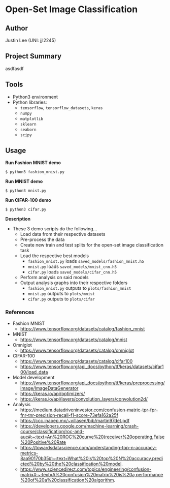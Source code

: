 # Open-Set Image Classification

## Author

Justin Lee (UNI: jjl2245)

## Project Summary

asdfasdf

## Tools

- Python3 environment
- Python libraries: 
    - ```tensorflow```, ```tensorflow_datasets```, ```keras```
    - ```numpy```
    - ```matplotlib```
    - ```sklearn```
    - ```seaborn```
    - ```scipy```

## Usage
**Run Fashion MNIST demo**

```
$ python3 fashion_mnist.py
```

**Run MNIST demo**

```
$ python3 mnist.py
```

**Run CIFAR-100 demo**

```
$ python3 cifar.py
```

**Description**

- These 3 demo scripts do the following...
    - Load data from their respective datasets
    - Pre-process the data
    - Create new train and test splits for the open-set image classification task
    - Load the respective best models
        - ```fashion_mnist.py``` loads ```saved_models/fashion_mnist.h5```
        - ```mnist.py``` loads ```saved_models/mnist_cnn.h5```
        - ```cifar.py``` loads ```saved_models/cifar_cnn.h5```
    - Perform analysis on said models
    - Output analysis graphs into their respective folders
        - ```fashion_mnist.py``` outputs to ```plots/fashion_mnist```
        - ```mnist.py``` outputs to ```plots/mnist```
        - ```cifar.py``` outputs to ```plots/cifar```

### References

- Fashion MNIST
    - https://www.tensorflow.org/datasets/catalog/fashion_mnist
- MNIST
    - https://www.tensorflow.org/datasets/catalog/mnist
- Omniglot
    - https://www.tensorflow.org/datasets/catalog/omniglot
- CIFAR-100
    - https://www.tensorflow.org/datasets/catalog/cifar100
    - https://www.tensorflow.org/api_docs/python/tf/keras/datasets/cifar100/load_data
- Model development
    - https://www.tensorflow.org/api_docs/python/tf/keras/preprocessing/image/ImageDataGenerator
    - https://keras.io/api/optimizers/
    - https://keras.io/api/layers/convolution_layers/convolution2d/
- Analysis
    - https://medium.datadriveninvestor.com/confusion-matric-tpr-fpr-fnr-tnr-precision-recall-f1-score-73efa162a25f
    - https://ccc.inaoep.mx/~villasen/bib/martin97det.pdf
    - https://developers.google.com/machine-learning/crash-course/classification/roc-and-auc#:~:text=An%20ROC%20curve%20(receiver%20operating,False%20Positive%20Rate
    - https://towardsdatascience.com/understanding-top-n-accuracy-metrics-8aa90170b35#:~:text=What%20is%20top%20N%20accuracy,predicted%20by%20the%20classification%20model.
    - https://www.sciencedirect.com/topics/engineering/confusion-matrix#:~:text=A%20confusion%20matrix%20is%20a,performance%20of%20a%20classification%20algorithm.